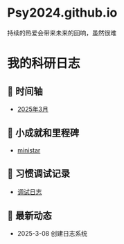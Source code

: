 # Psy2024.github.io
持续的热爱会带来未来的回响，虽然很难
# 我的科研日志

## 📅 时间轴
- [2025年3月](2025-3-07.md)


## 🎯 小成就和里程碑
- [ministar](mind.md)


## 🌱 习惯调试记录
- [调试日志](习惯调试.md)


## 📌 最新动态
- 2025-3-08 创建日志系统
  
